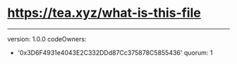 # https://tea.xyz/what-is-this-file
---
version: 1.0.0
codeOwners:
  - '0x3D6F4931e4043E2C332DDd87Cc375878C5855436'
quorum: 1

